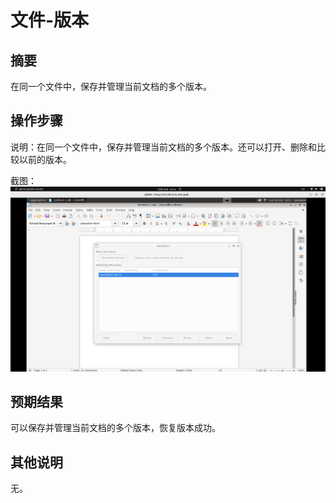 # 文件-版本

## 摘要

在同一个文件中，保存并管理当前文档的多个版本。

## 操作步骤

说明：在同一个文件中，保存并管理当前文档的多个版本。还可以打开、删除和比较以前的版本。

截图：![image](./img/z8.png)

## 预期结果

可以保存并管理当前文档的多个版本，恢复版本成功。

## 其他说明

无。

